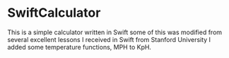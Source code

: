 # SwiftCalculator

This is a simple calculator written in Swift some of this was modified from several excellent lessons I received in Swift from Stanford University I added some temperature functions, MPH to KpH.
